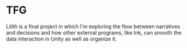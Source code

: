 # TFG
Lilith is a final project in which I'm exploring the flow between narratives and decisions and how other external programs, like Ink, can smooth the data interaction in Unity as well as organize it.
